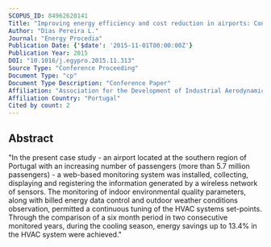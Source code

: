```yaml
---
SCOPUS_ID: 84962620141
Title: "Improving energy efficiency and cost reduction in airports: Contributions from a wireless network web-based monitoring solution"
Author: "Dias Pereira L."
Journal: "Energy Procedia"
Publication Date: {'$date': '2015-11-01T00:00:00Z'}
Publication Year: 2015
DOI: "10.1016/j.egypro.2015.11.313"
Source Type: "Conference Proceeding"
Document Type: "cp"
Document Type Description: "Conference Paper"
Affiliation: "Association for the Development of Industrial Aerodynamic"
Affiliation Country: "Portugal"
Cited by count: 2
---
```


## Abstract
"In the present case study - an airport located at the southern region of Portugal with an increasing number of passengers (more than 5.7 million passengers) - a web-based monitoring system was installed, collecting, displaying and registering the information generated by a wireless network of sensors. The monitoring of indoor environmental quality parameters, along with billed energy data control and outdoor weather conditions observation, permitted a continuous tuning of the HVAC systems set-points. Through the comparison of a six month period in two consecutive monitored years, during the cooling season, energy savings up to 13.4% in the HVAC system were achieved."
